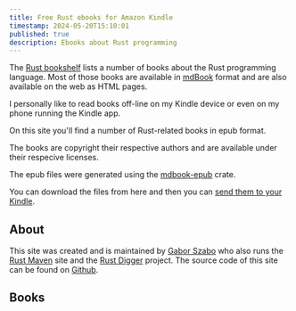 ```yaml
---
title: Free Rust ebooks for Amazon Kindle
timestamp: 2024-05-20T15:10:01
published: true
description: Ebooks about Rust programming
---
```


The [Rust bookshelf](https://bookshelf.rs/) lists a number of books about the Rust programming language.
Most of those books are available in [mdBook](https://rust-lang.github.io/mdBook/) format and are also available on the web as HTML pages.

I personally like to read books off-line on my Kindle device or even on my phone running the Kindle app.

On this site you'll find a number of Rust-related books in epub format.

The books are copyright their respective authors and are available under their respecive licenses.

The epub files were generated using the [mdbook-epub](https://crates.io/crates/mdbook-epub) crate.

You can download the files from here and then you can [send them to your Kindle](https://www.amazon.com/sendtokindle).

## About

This site was created and is maintained by [Gabor Szabo](https://szabgab.com/) who also runs the [Rust Maven](https://rust.code-maven.com/) site and the [Rust Digger](https://rust-digger.code-maven.com/) project.
The source code of this site can be found on [Github](https://github.com/szabgab/rust-ebooks/).

## Books


